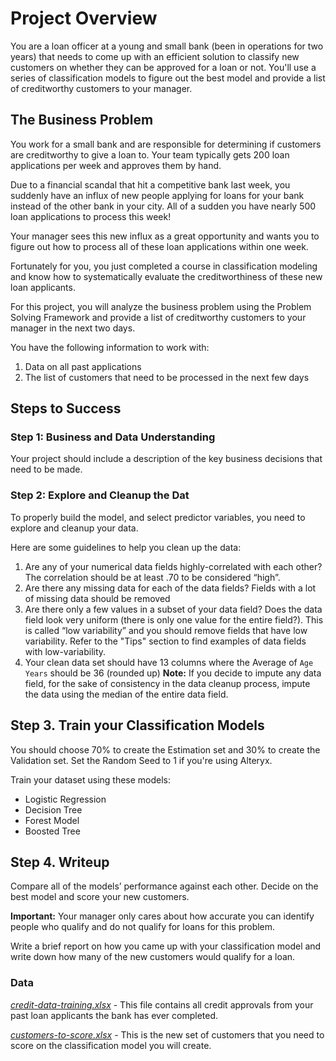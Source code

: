 # Project Overview #
You are a loan officer at a young and small bank (been in operations for two years) that needs to come up with an efficient solution to classify new customers on whether they can be approved for a loan or not. You'll use a series of classification models to figure out the best model and provide a list of creditworthy customers to your manager.

## The Business Problem ##

You work for a small bank and are responsible for determining if customers are creditworthy to give a loan to. Your team typically gets 200 loan applications per week and approves them by hand.

Due to a financial scandal that hit a competitive bank last week, you suddenly have an influx of new people applying for loans for your bank instead of the other bank in your city. All of a sudden you have nearly 500 loan applications to process this week!

Your manager sees this new influx as a great opportunity and wants you to figure out how to process all of these loan applications within one week.

Fortunately for you, you just completed a course in classification modeling and know how to systematically evaluate the creditworthiness of these new loan applicants.

For this project, you will analyze the business problem using the Problem Solving Framework and provide a list of creditworthy customers to your manager in the next two days.

You have the following information to work with:

  1. Data on all past applications
  2. The list of customers that need to be processed in the next few days

## Steps to Success ##

### Step 1: Business and Data Understanding ###
Your project should include a description of the key business decisions that need to be made.

### Step 2: Explore and Cleanup the Dat ### 
To properly build the model, and select predictor variables, you need to explore and cleanup your data.

Here are some guidelines to help you clean up the data:

  1. Are any of your numerical data fields highly-correlated with each other? The correlation should be at least .70 to be considered “high”.
  2. Are there any missing data for each of the data fields? Fields with a lot of missing data should be removed
  3. Are there only a few values in a subset of your data field? Does the data field look very uniform (there is only one value for the entire field?). This is called “low variability” and you should remove fields that have low variability. Refer to the "Tips" section to find examples of data fields with low-variability.
  4. Your clean data set should have 13 columns where the Average of `Age Years` should be 36 (rounded up)
**Note:** If you decide to impute any data field, for the sake of consistency in the data cleanup process, impute the data using the median of the entire data field.

## Step 3. Train your Classification Models ## 
You should choose 70% to create the Estimation set and 30% to create the Validation set. Set the Random Seed to 1 if you're using Alteryx.

Train your dataset using these models:

  * Logistic Regression
  * Decision Tree
  * Forest Model
  * Boosted Tree

## Step 4. Writeup ##
Compare all of the models’ performance against each other. Decide on the best model and score your new customers.

**Important:** Your manager only cares about how accurate you can identify people who qualify and do not qualify for loans for this problem.

Write a brief report on how you came up with your classification model and write down how many of the new customers would qualify for a loan.


### Data ###

[*credit-data-training.xlsx*](https://github.com/AntoniosFl/Predictive-Analytics-for-Business-Nanodegree/blob/main/predicting-default-risk/credit-data-training.xlsx) - This file contains all credit approvals from your past loan applicants the bank has ever completed.

[*customers-to-score.xlsx*](https://github.com/AntoniosFl/Predictive-Analytics-for-Business-Nanodegree/blob/main/predicting-default-risk/customers-to-score.xlsx) - This is the new set of customers that you need to score on the classification model you will create.
